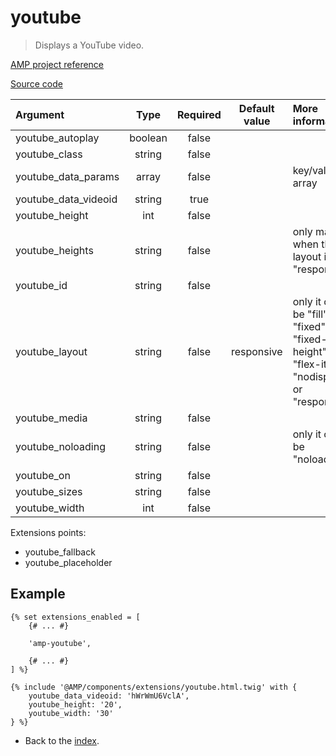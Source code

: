 # youtube
>Displays a YouTube video.

[AMP project reference][1]

[Source code][2]

| Argument              | Type     | Required | Default value | More information                                                                         | 
|:----------------------|:--------:|:--------:|:-------------:|:-----------------------------------------------------------------------------------------|
| youtube_autoplay      | boolean  | false    |               |                                                                                          |
| youtube_class         | string   | false    |               |                                                                                          |
| youtube_data_params   | array    | false    |               | key/value array                                                                          |
| youtube_data_videoid  | string   | true     |               |                                                                                          |
| youtube_height        | int      | false    |               |                                                                                          |
| youtube_heights       | string   | false    |               | only matters when the layout is "responsive"                                             |
| youtube_id            | string   | false    |               |                                                                                          |
| youtube_layout        | string   | false    | responsive    | only it can be "fill", "fixed", "fixed-height", "flex-item", "nodisplay" or "responsive" |
| youtube_media         | string   | false    |               |                                                                                          |
| youtube_noloading     | string   | false    |               | only it can be "noloading"                                                               |
| youtube_on            | string   | false    |               |                                                                                          |
| youtube_sizes         | string   | false    |               |                                                                                          |
| youtube_width         | int      | false    |               |                                                                                          |

Extensions points:
* youtube_fallback
* youtube_placeholder

## Example

```twig
{% set extensions_enabled = [
    {# ... #}

    'amp-youtube',

    {# ... #}
] %}

{% include '@AMP/components/extensions/youtube.html.twig' with {
    youtube_data_videoid: 'hWrWmU6VclA',
    youtube_height: '20',
    youtube_width: '30'
} %}
```

- Back to the [index](../../index.md).

[1]: https://github.com/ampproject/amphtml/blob/master/extensions/amp-youtube/amp-youtube.md
[2]: https://github.com/benatespina/AMPTwigTheme/blob/master/templates/components/extensions/youtube.html.twig
